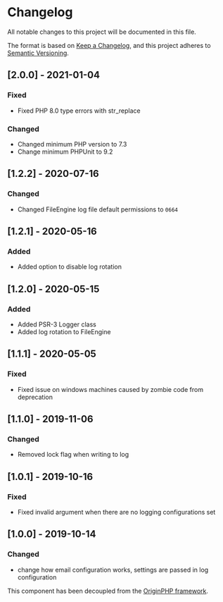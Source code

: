 # Changelog

All notable changes to this project will be documented in this file.

The format is based on [Keep a Changelog](https://keepachangelog.com/en/1.0.0/),
and this project adheres to [Semantic Versioning](https://semver.org/spec/v2.0.0.html).

## [2.0.0] - 2021-01-04

### Fixed

- Fixed PHP 8.0 type errors with str_replace

### Changed

- Changed minimum PHP version to 7.3
- Change minimum PHPUnit to 9.2

## [1.2.2] - 2020-07-16

### Changed

- Changed FileEngine log file default permissions to `0664`

## [1.2.1] - 2020-05-16

### Added
- Added option to disable log rotation

## [1.2.0] - 2020-05-15

### Added
- Added PSR-3 Logger class
- Added log rotation to FileEngine

## [1.1.1] - 2020-05-05
### Fixed
- Fixed issue on windows machines caused by zombie code from deprecation

## [1.1.0] - 2019-11-06
### Changed
- Removed lock flag when writing to log

## [1.0.1] - 2019-10-16
### Fixed
- Fixed invalid argument when there are no logging configurations set

## [1.0.0] - 2019-10-14

### Changed
- change how email configuration works, settings are passed in log configuration

This component has been decoupled from the [OriginPHP framework](https://www.originphp.com/).